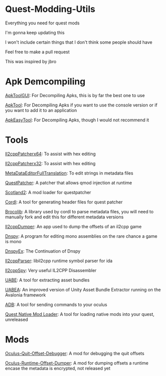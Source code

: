 # Quest-Modding-Utils
Everything you need for quest mods

I'm gonna keep updating this

I won't include certain things that I don't think some people should have

Feel free to make a pull request

This was inspired by jbro

# Apk Demcompiling

[ApkToolGUI](https://github.com/AndnixSH/APKToolGUI): For Decompiling Apks, this is by far the best one to use

[ApkTool](https://github.com/iBotPeaches/Apktool): For Decompiling Apks if you want to use the console version or if you want to add it to an application

[ApkEasyTool](https://xdaforums.com/t/closed-discontinued-windows-apk-easy-tool-v1-60-2022-06-23.3333960/): For Decompiling Apks, though I would not recommend it 

# Tools

[Il2cppPatcherx64](https://github.com/Livku2/Lib-IL2CPP-Patcher-x64): To assist with hex editing

[Il2cppPatcherx32](https://github.com/T5ive/libil2cpp-Patcher): To assist with hex editing

[MetaDataEditorFullTranslation](https://github.com/Livku2/MetadataEditor-Full-Translation): To edit strings in metadata files

[QuestPatcher](https://github.com/Lauriethefish/QuestPatcher): A patcher that allows qmod injection at runtime

[Scotland2](https://github.com/sc2ad/Scotland2): A mod loader for questpatcher

[Cordl](https://github.com/QuestPackageManager/cordl): A tool for generating header files for quest patcher

[Brocolib](https://github.com/Fernthedev/brocolib): A library used by cordl to parse metadata files, you will need to manually fork and edit this for different metadata versions

[Il2cppDumper](https://github.com/Perfare/Il2CppDumper): An app used to dump the offsets of an il2cpp game

[Dnspy](https://github.com/dnSpy/dnSpy): A program for editing mono assemblies on the rare chance a game is mono

[DnspyEx](https://github.com/dnSpyEx/dnSpy): The Continuation of Dnspy

[Il2cppParser](https://github.com/tacesrever/Il2CppParser): libil2cpp runtime symbol parser for ida

[Il2cppSpy](https://github.com/yukiarrr/Il2cppSpy): Very useful IL2CPP Disassembler

[UABE]([https://github.com/nesrak1/UABEA](https://github.com/SeriousCache/UABE)): A tool for extracting asset bundles

[UABEA](https://github.com/nesrak1/UABEA): An improved version of Unity Asset Bundle Extractor running on the Avalonia framework

[ADB](https://developer.android.com/tools/adb): A tool for sending commands to your oculus

[Quest Native Mod Loader](https://github.com/Livku2/Quest-Native-Mod-Loader): A tool for loading native mods into your quest, unreleased

# Mods

[Oculus-Quit-Offset-Debugger](https://github.com/Livku2/Oculus-Quit-Offset-Debugger): A mod for debugging the quit offsets

[Oculus-Runtime-Offset-Dumper](https://github.com/Livku2/Oculus-Runtime-Offset-Dumper): A mod for dumping offsets a runtime encase the metadata is encrypted, not released yet
